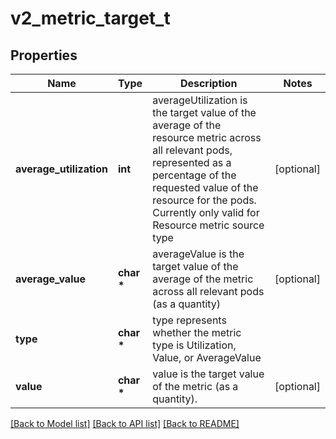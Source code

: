 # v2_metric_target_t

## Properties
Name | Type | Description | Notes
------------ | ------------- | ------------- | -------------
**average_utilization** | **int** | averageUtilization is the target value of the average of the resource metric across all relevant pods, represented as a percentage of the requested value of the resource for the pods. Currently only valid for Resource metric source type | [optional] 
**average_value** | **char \*** | averageValue is the target value of the average of the metric across all relevant pods (as a quantity) | [optional] 
**type** | **char \*** | type represents whether the metric type is Utilization, Value, or AverageValue | 
**value** | **char \*** | value is the target value of the metric (as a quantity). | [optional] 

[[Back to Model list]](../README.md#documentation-for-models) [[Back to API list]](../README.md#documentation-for-api-endpoints) [[Back to README]](../README.md)


